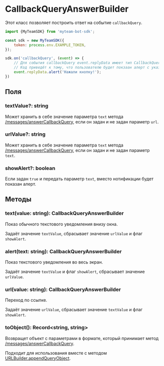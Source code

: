 # CallbackQueryAnswerBuilder

Этот класс позволяет построить ответ на событие `callbackQuery`.

```js
import {MyTeamSDK} from 'myteam-bot-sdk';

const sdk = new MyTeamSDK({
	token: process.env.EXAMPLE_TOKEN,
});

sdk.on('callbackQuery', (event) => {
	// Для события callbackQuery event.replyData имеет тип CallbackQueryAnswerBuilder
	// Код приведёт к тому, что пользователю будет покзаан алерт с указанным текстом
	event.replyData.alert('Нажали кнопку!');
})
```

## Поля

### textValue?: string
Может хранить в себе значение параметра `text` метода
[/messages/answerCallbackQuery](https://myteam.mail.ru/botapi/#/messages/get_messages_answerCallbackQuery),
если он задан и не задан параметр `url`.

### urlValue?: string
Может хранить в себе значение параметра `text` метода
[/messages/answerCallbackQuery](https://myteam.mail.ru/botapi/#/messages/get_messages_answerCallbackQuery),
если он задан и не задан параметр `text`.

### showAlert?: boolean
Если задан `true` и передать параметр `text`, вместо
нотификации будет показан алерт.

## Методы

### text(value: string): CallbackQueryAnswerBuilder
Показ обычного текстового уведомления внизу окна.

Задаёт значение `textValue`, сбрасывает значение `urlValue` и флаг `showAlert`.

### alert(text: string): CallbackQueryAnswerBuilder
Показ текстового уведомления во весь экран.

Задаёт значение `textValue` и флаг `showAlert`, сбрасывает значение `urlValue`.

### url(value: string): CallbackQueryAnswerBuilder
Переход по ссылке.

Задаёт значение `urlValue`, сбрасывает значение `textValue` и флаг `showAlert`.

### toObject(): Record<string, string>
Возвращет объект с параметрами в формате, который принимает метод
[/messages/answerCallbackQuery](https://myteam.mail.ru/botapi/#/messages/get_messages_answerCallbackQuery).

Подходит для использования вместе с методом
[URLBuilder.appendQueryObject](classes/URLBuilder?id=appendqueryobjectvalue-recordltstring-number-string-numbergt-urlbuilder).
